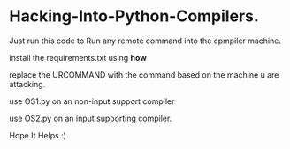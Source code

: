 # Hacking-Into-Python-Compilers.
Just run this code to Run any remote command into the cpmpiler machine.

install the requirements.txt using **how**

replace the URCOMMAND with the command based on the machine u are attacking.

use OS1.py on an non-input support compiler

use OS2.py on an input supporting compiler.

Hope It Helps :)
